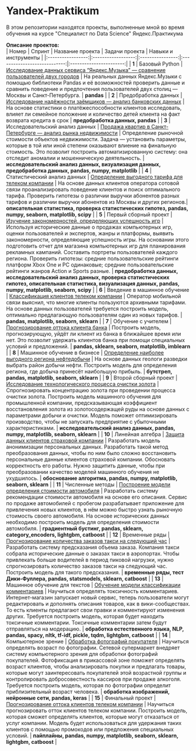 # Yandex-Praktikum
В этом репозитории находятся проекты, выполненные мной во время обучения на курсе "Специалист по Data Science" Яндекс.Практикума

**Описание проектов:**  
| Номер | Спринт | Название проекта | Задачи проекта | Навыки и инструменты |
|:-----------------:|:------------------:|:----------------:|:----------------------------:|:-----------------------:|
| **1** | Базовый Python | [Исследование данных сервиса “Яндекс.Музыка” — сравнение пользователей двух городов](https://github.com/tropicanka/DS-projects-Yandex-Practicum/tree/main/01.%20Basic%20Python) | На реальных данных Яндекс.Музыки c помощью библиотеки Pandas и её возможностей проверить данные и сравнить поведение и предпочтения пользователей двух столиц — Москвы и Санкт-Петербурга.  | **pandas** |
| **2** | Предобработка данных | [Исследование надёжности заёмщиков — анализ банковских данных](https://github.com/tropicanka/DS-projects-Yandex-Practicum/tree/main/02.%20Data%20Preprocessing) | На основе статистики о платёжеспособности клиентов исследовать, влияет ли семейное положение и количество детей клиента на факт возврата кредита в срок | **предобработка данных, pandas** |
| **3** | Исследовательский анализ данных | [ Продажа квартир в Санкт-Петербурге — анализ рынка недвижимости](https://github.com/tropicanka/DS-projects-Yandex-Practicum/tree/main/03.%20Exploratory%20Data%20Analysis) | Определение рыночной стоимости объектов недвижимости. Задача — установить параметры, которые в той или иной степени оказывают влиение на финальную стоимость. Это позволит построить автоматизированную систему: она отследит аномалии и мошенническую деятельность. | **исследовательский анализ данных, визуализация данных, предобработка данных, pandas, numpy, matplotlib** |
| **4** | Статистический анализ данных | [ Определение выгодного тарифа для телеком компании](https://github.com/tropicanka/DS-projects-Yandex-Practicum/tree/main/04.%20Statistical%20Data%20Analysis) | На основе данных клиентов оператора сотовой связи проанализировать поведение клиентов и поиск оптимального тарифа. Проверить гипотезы о различии выручки абонентов разных тарифов и различии выручки абонентов из Москвы и других регионов.| **описательная статистика, проверка статистических гипотез, pandas, numpy, seaborn, matplotlib, scipy** |
| **5** | Первый сборный проект | [Изучение закономерностей, определяющих успешность игр](https://github.com/tropicanka/DS-projects-Yandex-Practicum/tree/main/05.%20Integrated%20Project%201) | Используя исторические данные о продажах компьютерных игр, оценки пользователей и экспертов, жанры и платформы, выявить закономерности, определяющие успешность игры. На основании этого подготовить отчет для магазина компьютерных игр для планирования рекламных кампаний. Составить портреты пользователей каждого региона. Проверить гипотезы: средние пользовательские рейтинги платформ Xbox One и PC одинаковые; средние пользовательские рейтинги жанров Action и Sports разные. | **предобработка данных, исследовательский анализ данных, проверка статистических гипотез, описательная статистика, визуализация данных, pandas, numpy, matplotlib, seaborn, scipy** |
| **6** | Введение в машинное обучение | [Классификация клиентов телеком компании](https://github.com/tropicanka/DS-projects-Yandex-Practicum/tree/main/06.%20Introduction%20to%20Machine%20Learning) | Оператор мобильной связи выяснил, что многие клиенты пользуются архивными тарифами. На основе данных пользователей требуется построить модель, оптимально предлагающую пользователям один из новых тарифов. | **pandas, matplotlib, seaborn, sklearn** |
| **7** | Обучение с учителем | [Прогнозирование оттока клиента банка](https://github.com/tropicanka/DS-projects-Yandex-Practicum/tree/main/07.%20Supervised%20Learning) | Построить модель, прогнозирующую, уйдёт ли клиент из банка в ближайшее время или нет. Это позволит удержать клиентов банка при помощи специальных условий и предложений.  | **pandas, sklearn, seaborn, matplotlib, imblearn** |
| **8** | Машинное обучение в бизнесе | [Определение наиболее выгодного региона нефтедобычи](https://github.com/tropicanka/DS-projects-Yandex-Practicum/tree/main/08.%20Machine%20Learning%20in%20Business) | На основе данных геологи разведки выбрать район добычи нефти. Построить модель для определения региона, где добыча принесёт наибольшую прибыль.  | **бутстреп, pandas, matplotlib, seaborn, sklearn** |
| **9** | Второй сборный проект | [Исследование технологического процесса очистки золота](https://github.com/tropicanka/DS-projects-Yandex-Practicum/tree/main/09.%20Integrated%20Project%202) | Спрогнозировать концентрацию золота при проведении процесса очистки золота. Построить модель машинного обучения для промышленной компании, предсказывающая коэффициент восстановления золота из золотосодержащей руды на основе данных с параметрами добычи и очистки. Модель поможет оптимизировать производство, чтобы не запускать предприятие с убыточными характеристиками.  | **исследовательский анализ данных, pandas, numpy, matplotlib, seaborn, sklearn** |
| **10** | Линейная алгебра | [Защита данных клиентов страховой компании](https://github.com/tropicanka/DS-projects-Yandex-Practicum/tree/main/10.%20Linear%20Algebra) | Разработать модель анонимизации персональных данных. Разработать такой метод преобразования данных, чтобы по ним было сложно восстановить персональные данные клиентов страховой компании. Обосновать корректность его работы. Нужно защитить данные, чтобы при преобразовании качество моделей машинного обучения не ухудшилось. | **обоснование алгоритма, pandas, numpy, matplotlib, seaborn, sklearn** |
| **11** | Численные методы | [Построение модели определения стоимости автомобиля](https://github.com/tropicanka/DS-projects-Yandex-Practicum/tree/main/11.%20Numerical%20Methods) | Разработать систему рекомендации стоимости автомобиля на основе его описания. Сервис по продаже автомобилей с пробегом  разрабатывает приложение для привлечения новых клиентов, в нём можно быстро узнать рыночную стоимость своего автомобиля. На основе исторических данных необходимо построить модель для определения стоимости автомобиля.  | **градиентный бустинг, pandas, sklearn, category_encoders, lightgbm, catboost** |
| **12** | Временные ряды | [Прогнозирование количества заказов такси на следующий час](https://github.com/tropicanka/DS-projects-Yandex-Practicum/tree/main/12.%20Time%20Series) | Разработать систему предсказания объема заказа. Компания такси собрала исторические данные о заказах такси в аэропортах. Чтобы привлекать больше водителей в период пиковой нагрузки, нужно спрогнозировать количество заказов такси на следующий час. Построить модель для такого предсказания.  | **временные ряды, тест Дики-Фуллера, pandas, statsmodels, sklearn, catboost** |
| **13** | Машинное обучение для текстов | [Обучение модели классификации комментариев](https://github.com/tropicanka/DS-projects-Yandex-Practicum/tree/main/13.%20Machine%20Learning%20for%20Texts) | Научиться определять токсичность комментариев. Интернет-магазин запускает новый сервис, теперь пользователи могут редактировать и дополнять описания товаров, как в вики-сообществах. То есть клиенты предлагают свои правки и комментируют изменения других. Требуется построить модель, которая будет находить токсичные комментарии. Токсичные комментарии затем будут отправляться на модерацию. | **обработка естественного языка, NLP, pandas, spacy, nltk, tf-idf, pickle, tqdm, lightgbm, catboost** |
| **14** | Компьютерное зрение | [Обработка фотографий покупателя](https://github.com/tropicanka/DS-projects-Yandex-Practicum/tree/main/14.%20Computer%20Vision) | Научиться определять возраст по фотографии. Сетевой супермаркет внедряет систему компьютерного зрения для обработки фотографий покупателей. Фотофиксация в прикассовой зоне поможет определять возраст клиентов, чтобы анализировать покупки и предлагать товары, которые могут заинтересовать покупателей этой возрастной группы и контролировать добросовестность кассиров при продаже алкоголя. Требуется построить модель, которая по фотографии определит приблизительный возраст человека. | **обработка изображений, нейронные сети, pandas, keras** |
| **15** | Финальный проект | [Прогнозирование оттока клиентов телеком компании](https://github.com/tropicanka/DS-projects-Yandex-Practicum/tree/main/15.%20Graduation%20Project) | Научиться прогнозировать отток клиентов телеком компании. Построить модель, которая сможет определять клиентов, которые могут отказаться от услуг компании. Модель будет использоваться для удержания таких клиентов с помощью промокодов или предложения специальных условий. | **пайплайны, pandas, numpy, matplotlib, seaborn, sklearn, lightgbm, catboost** |
